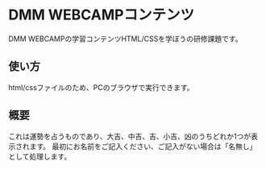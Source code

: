 # DMM WEBCAMPコンテンツ
DMM WEBCAMPの学習コンテンツHTML/CSSを学ぼうの研修課題です。
## 使い方
html/cssファイルのため、PCのブラウザで実行できます。
## 概要
これは運勢を占うものであり、大吉、中吉、吉、小吉、凶のうちどれか1つが表示されます。
最初にお名前をご記入ください、ご記入がない場合は「名無し」として処理します。
